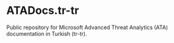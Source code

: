 # ATADocs.tr-tr
Public repository for Microsoft Advanced Threat Analytics (ATA) documentation in Turkish (tr-tr).
